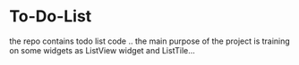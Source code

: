 # To-Do-List
the repo contains todo list code .. the main purpose of the project is training on some widgets as ListView widget and ListTile...
